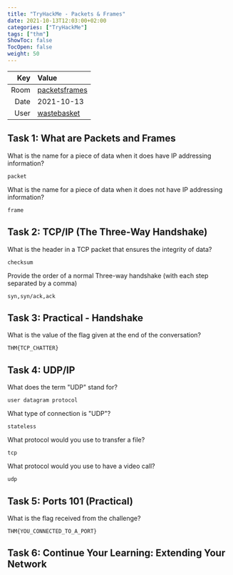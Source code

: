 ```yaml
---
title: "TryHackMe - Packets & Frames"
date: 2021-10-13T12:03:00+02:00
categories: ["TryHackMe"]
tags: ["thm"]
ShowToc: false
TocOpen: false
weight: 50
---
```


| Key   | Value 
| ----: | :--------
| Room  | [packetsframes](https://tryhackme.com/room/packetsframes)
| Date  | 2021-10-13
| User  | [wastebasket](https://tryhackme.com/p/wastebasket)

## Task 1: What are Packets and Frames

What is the name for a piece of data when it does have IP addressing information?

`packet`

What is the name for a piece of data when it does not have IP addressing information?

`frame`

## Task 2: TCP/IP (The Three-Way Handshake) 

What is the header in a TCP packet that ensures the integrity of data?

`checksum`

Provide the order of a normal Three-way handshake (with each step separated by a comma)

`syn,syn/ack,ack`

## Task 3: Practical - Handshake 

What is the value of the flag given at the end of the conversation? 

`THM{TCP_CHATTER}`

## Task 4: UDP/IP 

What does the term "UDP" stand for?

`user datagram protocol`

What type of connection is "UDP"?

`stateless`

What protocol would you use to transfer a file?

`tcp`

What protocol would you use to have a video call?

`udp`

## Task 5: Ports 101 (Practical) 

What is the flag received from the challenge? 

`THM{YOU_CONNECTED_TO_A_PORT}`

## Task 6: Continue Your Learning: Extending Your Network 

